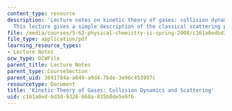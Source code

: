 ```yaml
---
content_type: resource
description: 'Lecture notes on kinetic theory of gases: collision dynamics and scattering.
  This lecture gives a simple description of the classical scattering process.'
file: /media/courses/5-62-physical-chemistry-ii-spring-2008/c161a0edbd3d9326668a035b0de5e9f6_30_562ln08.pdf
file_type: application/pdf
learning_resource_types:
- Lecture Notes
ocw_type: OCWFile
parent_title: Lecture Notes
parent_type: CourseSection
parent_uid: 3691784a-a649-a9d4-7bde-3e96c453997c
resourcetype: Document
title: 'Kinetic Theory of Gases: Collision Dynamics and Scattering'
uid: c161a0ed-bd3d-9326-668a-035b0de5e9f6
---
```

